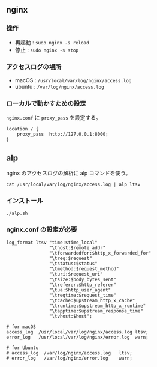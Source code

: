 ## nginx
### 操作
- 再起動 : `sudo nginx -s reload`
- 停止 : `sudo nginx -s stop`

### アクセスログの場所
- macOS : `/usr/local/var/log/nginx/access.log`
- ubuntu : `/var/log/nginx/access.log`

### ローカルで動かすための設定
`nginx.conf` に `proxy_pass` を設定する。
```
location / {
    proxy_pass  http://127.0.0.1:8000;
}
```


## alp
nginx のアクセスログの解析に alp コマンドを使う。

```
cat /usr/local/var/log/nginx/access.log | alp ltsv
```

### インストール
`./alp.sh`

### nginx.conf の設定が必要
```
log_format ltsv "time:$time_local"
                "\thost:$remote_addr"
                "\tforwardedfor:$http_x_forwarded_for"
                "\treq:$request"
                "\tstatus:$status"
                "\tmethod:$request_method"
                "\turi:$request_uri"
                "\tsize:$body_bytes_sent"
                "\treferer:$http_referer"
                "\tua:$http_user_agent"
                "\treqtime:$request_time"
                "\tcache:$upstream_http_x_cache"
                "\truntime:$upstream_http_x_runtime"
                "\tapptime:$upstream_response_time"
                "\tvhost:$host";

# for macOS
access_log  /usr/local/var/log/nginx/access.log ltsv;
error_log   /usr/local/var/log/nginx/error.log  warn;

# for Ubuntu
# access_log  /var/log/nginx/access.log   ltsv; 
# error_log   /var/log/nginx/error.log    warn;
```